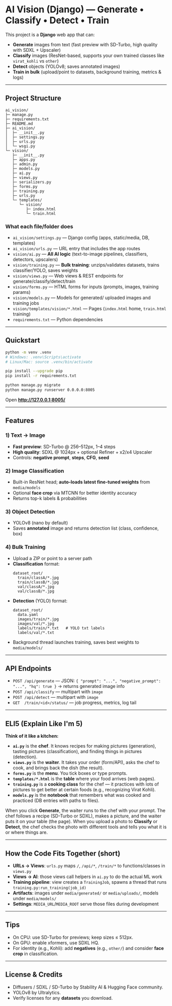 # AI Vision (Django) — Generate • Classify • Detect • Train

This project is a **Django** web app that can:
- **Generate** images from text (fast preview with SD-Turbo, high quality with SDXL + Upscaler)
- **Classify** images (ResNet-based, supports your own trained classes like `virat_kohli` vs `other`)
- **Detect** objects (YOLOv8; saves annotated images)
- **Train in bulk** (upload/point to datasets, background training, metrics & logs)

---

## Project Structure

```text
ai_vision/
├─ manage.py
├─ requirements.txt
├─ README.md
├─ ai_vision/
│  ├─ __init__.py
│  ├─ settings.py
│  ├─ urls.py
│  └─ wsgi.py
└─ vision/
   ├─ __init__.py
   ├─ apps.py
   ├─ admin.py
   ├─ models.py
   ├─ ai.py
   ├─ views.py
   ├─ serializers.py
   ├─ forms.py
   ├─ training.py
   ├─ urls.py
   └─ templates/
      └─ vision/
         ├─ index.html
         └─ train.html

```

### What each file/folder does

- `ai_vision/settings.py` — Django config (apps, static/media, DB, templates)
- `ai_vision/urls.py` — URL entry that includes the app routes
- `vision/ai.py` — **All AI logic** (text-to-image pipelines, classifiers, detectors, upscalers)
- `vision/training.py` — **Bulk training**: unzips/validates datasets, trains classifier/YOLO, saves weights
- `vision/views.py` — Web views & REST endpoints for generate/classify/detect/train
- `vision/forms.py` — HTML forms for inputs (prompts, images, training params)
- `vision/models.py` — Models for generated/ uploaded images and training jobs
- `vision/templates/vision/*.html` — Pages (`index.html` home, `train.html` training)
- `requirements.txt` — Python dependencies

---

## Quickstart

```bash
python -m venv .venv
# Windows: .venv\Scripts\activate
# Linux/Mac: source .venv/bin/activate

pip install --upgrade pip
pip install -r requirements.txt

python manage.py migrate
python manage.py runserver 0.0.0.0:8005
```

Open **http://127.0.0.1:8005/**

---

## Features

### 1) Text → Image
- **Fast preview**: SD-Turbo @ 256–512px, 1–4 steps
- **High quality**: SDXL @ 1024px + optional Refiner + x2/x4 Upscaler
- Controls: **negative prompt**, **steps**, **CFG**, **seed**

### 2) Image Classification
- Built-in ResNet head; **auto-loads latest fine-tuned weights** from `media/models`
- Optional **face crop** via MTCNN for better identity accuracy
- Returns top-k labels & probabilities

### 3) Object Detection
- YOLOv8 (nano by default)
- Saves **annotated** image and returns detection list (class, confidence, box)

### 4) Bulk Training
- Upload a ZIP or point to a server path
- **Classification** format:
  ```
  dataset_root/
    train/classA/*.jpg
    train/classB/*.jpg
    val/classA/*.jpg
    val/classB/*.jpg
  ```
- **Detection** (YOLO) format:
  ```
  dataset_root/
    data.yaml
    images/train/*.jpg
    images/val/*.jpg
    labels/train/*.txt   # YOLO txt labels
    labels/val/*.txt
  ```
- Background thread launches training, saves best weights to `media/models/`

---

## API Endpoints

- `POST /api/generate` — JSON: `{ "prompt": "...", "negative_prompt": "...", "hq": true }` → returns generated image info
- `POST /api/classify` — multipart with `image`
- `POST /api/detect` — multipart with `image`
- `GET  /train/<id>/status/` — job progress, metrics, log tail

---

## ELI5 (Explain Like I'm 5)

**Think of it like a kitchen:**  
- **`ai.py`** is the **chef**. It knows recipes for making pictures (generation), tasting pictures (classification), and finding things in pictures (detection).  
- **`views.py`** is the **waiter**. It takes your order (form/API), asks the chef to cook, and brings back the dish (the result).  
- **`forms.py`** is the **menu**. You tick boxes or type prompts.  
- **`templates/*.html`** is the **table** where your food arrives (web pages).  
- **`training.py`** is a **cooking class** for the chef — it practices with lots of pictures to get better at certain foods (e.g., recognizing Virat Kohli).  
- **`models.py`** is the **notebook** that remembers what was cooked and practiced (DB entries with paths to files).

When you click **Generate**, the waiter runs to the chef with your prompt. The chef follows a recipe (SD-Turbo or SDXL), makes a picture, and the waiter puts it on your table (the page). When you upload a photo to **Classify** or **Detect**, the chef checks the photo with different tools and tells you what it is or where things are.

---

## How the Code Fits Together (short)

- **URLs → Views**: `urls.py` maps `/`, `/api/*`, `/train/*` to functions/classes in `views.py`  
- **Views → AI**: those views call helpers in `ai.py` to do the actual ML work  
- **Training pipeline**: view creates a `TrainingJob`, spawns a thread that runs `training.py:run_training(job_id)`  
- **Artifacts**: images under `media/generated/` or `media/uploads/`, models under `media/models/`  
- **Settings**: `MEDIA_URL`/`MEDIA_ROOT` serve those files during development

---

## Tips

- On CPU: use SD-Turbo for previews; keep sizes ≤ 512px.  
- On GPU: enable xformers, use SDXL HQ.  
- For identity (e.g., Kohli): add **negatives** (e.g., `other/`) and consider **face crop** in classification.

---

## License & Credits

- Diffusers / SDXL / SD-Turbo by Stability AI & Hugging Face community.
- YOLOv8 by Ultralytics.
- Verify licenses for any **datasets** you download.
